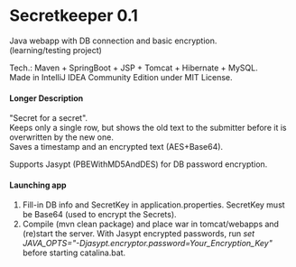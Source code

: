 # Secretkeeper  0.1
  
Java webapp with DB connection and basic encryption.  
(learning/testing project)  
  
Tech.: Maven + SpringBoot + JSP + Tomcat + Hibernate + MySQL.  
Made in IntelliJ IDEA Community Edition under MIT License.  
  
  
#### Longer Description
  
"Secret for a secret".  
Keeps only a single row, but shows the old text to the submitter before it is overwritten by the new one.  
Saves a timestamp and an encrypted text (AES+Base64).  
  
Supports Jasypt (PBEWithMD5AndDES) for DB password encryption.  
  
#### Launching app

1. Fill-in DB info and SecretKey in application.properties. SecretKey must be Base64 (used to encrypt the Secrets).
2. Compile (mvn clean package) and place war in tomcat/webapps and (re)start the server. With Jasypt encrypted passwords, run *set JAVA_OPTS="-Djasypt.encryptor.password=Your_Encryption_Key"* before starting catalina.bat.    

  